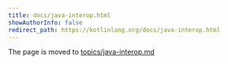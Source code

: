 ```yaml
---
title: docs/java-interop.html
showAuthorInfo: false
redirect_path: https://kotlinlang.org/docs/java-interop.html
---
```


The page is moved to [topics/java-interop.md](docs/topics/java-interop.md)
